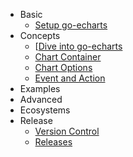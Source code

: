 - Basic
    - [Setup go-echarts](en-us/)
- Concepts
    - [[Dive into go-echarts](en-us/dive-into)
    - [Chart Container](en-us/chart-container)
    - [Chart Options](en-us/chart-options)
    - [Event and Action](en-us/event-and-action)
- Examples
- Advanced
- Ecosystems
- Release
    - [Version Control](en-us/version-contrl)
    - [Releases](en-us/release)
